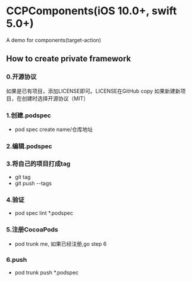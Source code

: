 # CCPComponents(iOS 10.0+, swift 5.0+)
A demo for components(target-action)

## How to create private framework
### 0.开源协议
如果是已有项目，添加LICENSE即可。LICENSE在GitHub copy
如果新建新项目，在创建时选择开源协议（MIT）
### 1.创建.podspec
* pod spec create name/仓库地址
### 2.编辑.podspec
### 3.将自己的项目打成tag
* git tag 
* git push --tags
### 4.验证
* pod spec lint *.podspec
### 5.注册CocoaPods
* pod trunk me, 如果已经注册,go step 6
### 6.push
* pod trunk push *.podspec
